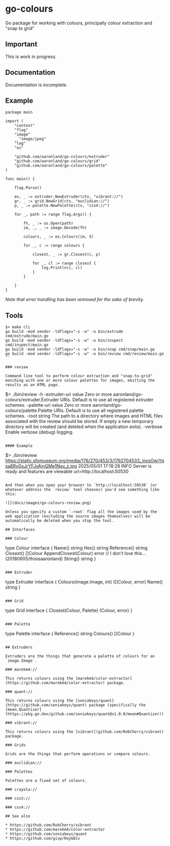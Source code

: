 # go-colours

Go package for working with colours, principally colour extraction and "snap to grid"

## Important

This is work in progress.

## Documentation

Documentation is incomplete.

## Example

```
package main

import (
	"context"
	"flag"
	"image"
	_ "image/jpeg"
	"log"
	"os"

	"github.com/aaronland/go-colours/extruder"
	"github.com/aaronland/go-colours/grid"
	"github.com/aaronland/go-colours/palette"
)

func main() {

	flag.Parse()

	ex, _ := extruder.NewExtruder(ctx, "vibrant://")
	gr, _ := grid.NewGrid(ctx, "euclidian://")
	p, _ := palette.NewPalette(ctx, "css4://")

	for _, path := range flag.Args() {

		fh, _ := os.Open(path)
		im, _, _ := image.Decode(fh)

		colours, _ := ex.Colours(im, 5)

		for _, c := range colours {

			closest, _ := gr.Closest(c, p)

			for _, cl := range closest {
				log.Println(c, cl)
			}
		}

	}
}
```

_Note that error handling has been removed for the sake of brevity._

## Tools

```
$> make cli
go build -mod vendor -ldflags="-s -w" -o bin/extrude cmd/extrude/main.go
go build -mod vendor -ldflags="-s -w" -o bin/inspect cmd/inspect/main.go
go build -mod vendor -ldflags="-s -w" -o bin/snap cmd/snap/main.go
go build -mod vendor -ldflags="-s -w" -o bin/review cmd/review/main.go
``

### review

Command line tool to perform colour extraction and "snap-to-grid" matching with one or more colour palettes for images, emitting the results as an HTML page.

```
$> ./bin/review -h
  -extruder-uri value
    	Zero or more aaronland/go-colours/extruder.Extruder URIs. Default is to use all registered extruder schemes.
  -palette-uri value
    	Zero or more aaronland/go-colours/palette.Palette URIs. Default is to use all registered palette schemes.
  -root string
    	The path to a directory where images and HTML files associated with the review should be stored. If empty a new temporary directory will be created (and deleted when the application exits).
  -verbose
    	Enable verbose (debug) logging.
```

#### Example

```
$> ./bin/review  https://static.sfomuseum.org/media/176/270/453/3/1762704533_jnxsOwjYqsa8RyGsJrYFJvAjnQMe1Nqv_z.jpg
2025/05/01 17:18:28 INFO Server is ready and features are viewable url=http://localhost:50530
```

And then when you open your browser to `http://localhost:50530` (or whatever address the `review` tool chooses) you'd see something like this:

![](docs/images/go-colours-review.png)

Unless you specify a custom `-root` flag all the images used by the web application (excluding the source images themselves) will be automatically be deleted when you stop the tool.

## Interfaces

### Colour

```
type Colour interface {
	Name() string
	Hex() string
	Reference() string
	Closest() []Colour
	AppendClosest(Colour) error // I don't love this... (20180605/thisisaaronland)
	String() string
}
```

### Extruder

```
type Extruder interface {
	Colours(image.Image, int) ([]Colour, error)
	Name() string
}
```

### Grid

```
type Grid interface {
	Closest(Colour, Palette) (Colour, error)
}
```

### Palette

```
type Palette interface {
	Reference() string
	Colours() []Colour
}
```

## Extruders

Extruders are the things that generate a palette of colours for an `image.Image`.

### marekm4://

This returns colours using the [marekm4/color-extractor](https://github.com/marekm4/color-extractor) package.

### quant://

This returns colours using the [soniakeys/quant](https://github.com/soniakeys/quant) package (specifically the [mean.Quantizer](https://pkg.go.dev/github.com/soniakeys/quant@v1.0.0/mean#Quantizer)).

### vibrant://

This returns colours using the [vibrant](github.com/RobCherry/vibrant) package.

### Grids

Grids are the things that perform operations or compare colours.

### euclidian://

### Palettes

Palettes are a fixed set of colours.

### crayola://

### css3://

### css4://

## See also

* https://github.com/RobCherry/vibrant
* https://github.com/marekm4/color-extractor
* https://github.com/soniakeys/quant
* https://github.com/givp/RoyGBiv
